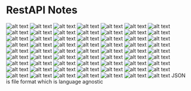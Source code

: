 # RestAPI Notes
![alt text](<Screenshot 2024-02-25 024924.png>) ![alt text](<Screenshot 2024-02-25 024740.png>) ![alt text](<Screenshot 2024-02-25 024734.png>) ![alt text](<Screenshot 2024-02-25 024730.png>) ![alt text](<Screenshot 2024-02-25 024724.png>) ![alt text](<Screenshot 2024-02-25 024716.png>) ![alt text](<Screenshot 2024-02-25 024706.png>) ![alt text](<Screenshot 2024-02-25 024655.png>) ![alt text](<Screenshot 2024-02-25 024646.png>) ![alt text](<Screenshot 2024-02-25 024612.png>) ![alt text](<Screenshot 2024-02-25 024555.png>) ![alt text](<Screenshot 2024-02-25 024548.png>) ![alt text](<Screenshot 2024-02-25 024541.png>) ![alt text](<Screenshot 2024-02-25 024533.png>) ![alt text](<Screenshot 2024-02-25 024525.png>) ![alt text](<Screenshot 2024-02-25 024516.png>) ![alt text](<Screenshot 2024-02-25 024508.png>) ![alt text](<Screenshot 2024-02-25 024501.png>) ![alt text](<Screenshot 2024-02-25 024441.png>) ![alt text](<Screenshot 2024-02-25 024350.png>) ![alt text](<Screenshot 2024-02-25 024325.png>) ![alt text](<Screenshot 2024-02-25 024200.png>) ![alt text](<Screenshot 2024-02-25 024156.png>) ![alt text](<Screenshot 2024-02-25 024021.png>) ![alt text](<Screenshot 2024-02-25 023628.png>) ![alt text](<Screenshot 2024-02-25 023548.png>) ![alt text](<Screenshot 2024-02-25 023421.png>) ![alt text](<Screenshot 2024-02-25 023335.png>) ![alt text](<Screenshot 2024-02-25 023207.png>) ![alt text](<Screenshot 2024-02-25 023136.png>) ![alt text](<Screenshot 2024-02-25 022951.png>) ![alt text](<Screenshot 2024-02-25 022849.png>) ![alt text](<Screenshot 2024-02-25 022639.png>) ![alt text](<Screenshot 2024-02-25 022624.png>) ![alt text](<Screenshot 2024-02-25 022529.png>) ![alt text](<Screenshot 2024-02-25 022448.png>) ![alt text](<Screenshot 2024-02-25 022235.png>) ![alt text](<Screenshot 2024-02-25 022203.png>) ![alt text](<Screenshot 2024-02-25 022122.png>) ![alt text](<Screenshot 2024-02-25 022050.png>) ![alt text](<Screenshot 2024-02-25 022017.png>) ![alt text](<Screenshot 2024-02-25 022009.png>) ![alt text](<Screenshot 2024-02-25 021911.png>) ![alt text](<Screenshot 2024-02-25 021744.png>) ![alt text](<Screenshot 2024-02-25 021545.png>) ![alt text](<Screenshot 2024-02-25 021357.png>) ![alt text](<Screenshot 2024-02-25 021300.png>) ![alt text](<Screenshot 2024-02-25 021256.png>) ![alt text](<Screenshot 2024-02-25 021148.png>) ![alt text](<Screenshot 2024-02-25 021132.png>) ![alt text](<Screenshot 2024-02-25 021056.png>) ![alt text](<Screenshot 2024-02-25 021037.png>) ![alt text](<Screenshot 2024-02-25 021024.png>) ![alt text](<Screenshot 2024-02-25 020952.png>) ![alt text](<Screenshot 2024-02-25 020914-1.png>) ![alt text](<Screenshot 2024-02-25 020813-1.png>) ![alt text](<Screenshot 2024-02-25 020750-1.png>) ![alt text](<Screenshot 2024-02-25 020731-1.png>) ![alt text](<Screenshot 2024-02-25 020502-1.png>) ![alt text](<Screenshot 2024-02-25 020419-1.png>) ![alt text](<Screenshot 2024-02-25 020242-1.png>) ![alt text](<Screenshot 2024-02-25 020156-1.png>) ![alt text](<Screenshot 2024-02-25 025050.png>)
JSON is file format which is language agnostic